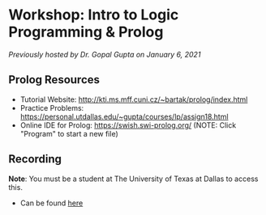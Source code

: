 # Workshop: Intro to Logic Programming & Prolog

_Previously hosted by Dr. Gopal Gupta on January 6, 2021_

## Prolog Resources

- Tutorial Website: http://kti.ms.mff.cuni.cz/~bartak/prolog/index.html
- Practice Problems: https://personal.utdallas.edu/~gupta/courses/lp/assign18.html
- Online IDE for Prolog: https://swish.swi-prolog.org/ (NOTE: Click "Program" to start a new file)

## Recording

**Note**: You must be a student at The University of Texas at Dallas to access this.

- Can be found [here](https://web.microsoftstream.com/video/5677ed2d-08ac-4f92-aaad-960793537ded)
